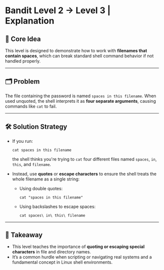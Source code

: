 # Bandit Level 2 → Level 3 | Explanation

## 🧠 Core Idea
This level is designed to demonstrate how to work with **filenames that contain spaces**, which can break standard shell command behavior if not handled properly.

---

## 🗂️ Problem
The file containing the password is named `spaces in this filename`. When used unquoted, the shell interprets it as **four separate arguments**, causing commands like `cat` to fail.

---

## 🛠️ Solution Strategy

- If you run:
  ```
  cat spaces in this filename
  ```
  the shell thinks you're trying to `cat` four different files named `spaces`, `in`, `this`, and `filename`.

- Instead, use **quotes** or **escape characters** to ensure the shell treats the whole filename as a single string:

  - Using double quotes:
    ```
    cat "spaces in this filename"
    ```

  - Using backslashes to escape spaces:
    ```
    cat spaces\ in\ this\ filename
    ```

---

## 🧩 Takeaway
- This level teaches the importance of **quoting or escaping special characters** in file and directory names.
- It’s a common hurdle when scripting or navigating real systems and a fundamental concept in Linux shell environments.